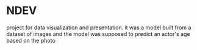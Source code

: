 # NDEV
project for data visualization and presentation. it was a model built from a dataset of images and the model was supposed to predict an actor's age  based on the photo
